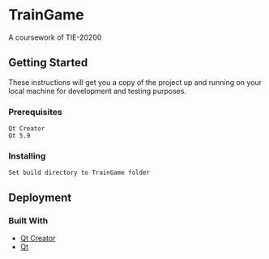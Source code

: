 # TrainGame
A coursework of TIE-20200

## Getting Started
These instructions will get you a copy of the project up and running on your local machine for development and testing purposes.

### Prerequisites
```
Qt Creator
Qt 5.9
```

### Installing
```
Set build directory to TrainGame folder
```

## Deployment
### Built With
* [Qt Creator](https://www1.qt.io/fi/)
* [Qt](https://www1.qt.io/fi/)
